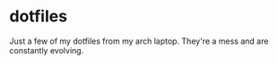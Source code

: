 # dotfiles


Just a few of my dotfiles from my arch laptop. They're a mess and are constantly evolving.
